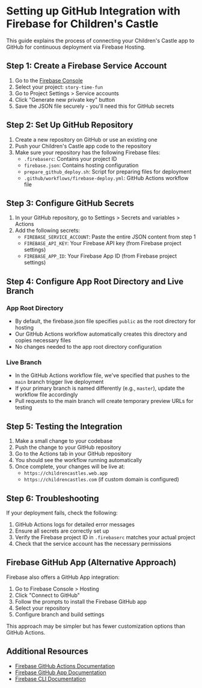 # Setting up GitHub Integration with Firebase for Children's Castle

This guide explains the process of connecting your Children's Castle app to GitHub for continuous deployment via Firebase Hosting.

## Step 1: Create a Firebase Service Account

1. Go to the [Firebase Console](https://console.firebase.google.com/)
2. Select your project: `story-time-fun`
3. Go to Project Settings > Service accounts
4. Click "Generate new private key" button
5. Save the JSON file securely - you'll need this for GitHub secrets

## Step 2: Set Up GitHub Repository

1. Create a new repository on GitHub or use an existing one
2. Push your Children's Castle app code to the repository
3. Make sure your repository has the following Firebase files:
   - `.firebaserc`: Contains your project ID
   - `firebase.json`: Contains hosting configuration
   - `prepare_github_deploy.sh`: Script for preparing files for deployment
   - `.github/workflows/firebase-deploy.yml`: GitHub Actions workflow file

## Step 3: Configure GitHub Secrets

1. In your GitHub repository, go to Settings > Secrets and variables > Actions
2. Add the following secrets:
   - `FIREBASE_SERVICE_ACCOUNT`: Paste the entire JSON content from step 1
   - `FIREBASE_API_KEY`: Your Firebase API key (from Firebase project settings)
   - `FIREBASE_APP_ID`: Your Firebase App ID (from Firebase project settings)

## Step 4: Configure App Root Directory and Live Branch

### App Root Directory
- By default, the firebase.json file specifies `public` as the root directory for hosting
- Our GitHub Actions workflow automatically creates this directory and copies necessary files
- No changes needed to the app root directory configuration

### Live Branch
- In the GitHub Actions workflow file, we've specified that pushes to the `main` branch trigger live deployment
- If your primary branch is named differently (e.g., `master`), update the workflow file accordingly
- Pull requests to the main branch will create temporary preview URLs for testing

## Step 5: Testing the Integration

1. Make a small change to your codebase
2. Push the change to your GitHub repository
3. Go to the Actions tab in your GitHub repository
4. You should see the workflow running automatically
5. Once complete, your changes will be live at:
   - `https://childrencastles.web.app`
   - `https://childrencastles.com` (if custom domain is configured)

## Step 6: Troubleshooting

If your deployment fails, check the following:

1. GitHub Actions logs for detailed error messages
2. Ensure all secrets are correctly set up
3. Verify the Firebase project ID in `.firebaserc` matches your actual project
4. Check that the service account has the necessary permissions

## Firebase GitHub App (Alternative Approach)

Firebase also offers a GitHub App integration:

1. Go to Firebase Console > Hosting
2. Click "Connect to GitHub"
3. Follow the prompts to install the Firebase GitHub app
4. Select your repository
5. Configure branch and build settings

This approach may be simpler but has fewer customization options than GitHub Actions.

## Additional Resources

- [Firebase GitHub Actions Documentation](https://github.com/marketplace/actions/deploy-to-firebase-hosting)
- [Firebase GitHub App Documentation](https://firebase.google.com/docs/hosting/github-integration)
- [Firebase CLI Documentation](https://firebase.google.com/docs/cli)